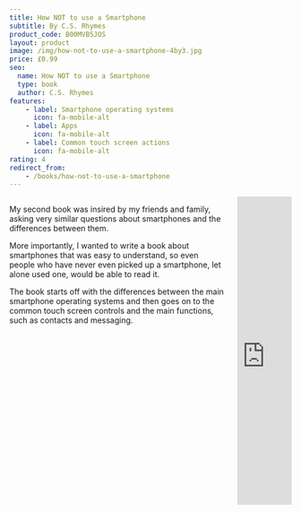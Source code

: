 ```yaml
---
title: How NOT to use a Smartphone
subtitle: By C.S. Rhymes
product_code: B00MVB5JOS
layout: product
image: /img/how-not-to-use-a-smartphone-4by3.jpg
price: £0.99
seo:
  name: How NOT to use a Smartphone
  type: book
  author: C.S. Rhymes
features:
    - label: Smartphone operating systems
      icon: fa-mobile-alt
    - label: Apps
      icon: fa-mobile-alt
    - label: Common touch screen actions
      icon: fa-mobile-alt
rating: 4
redirect_from: 
    - /books/how-not-to-use-a-smartphone
---
```


<div class="columns">
<div class="column is-8">
<p>My second book was insired by my friends and family, asking very similar questions about smartphones and the differences between them. </p>

<p>More importantly, I wanted to write a book about smartphones that was easy to understand, so even people who have never even picked up a smartphone, let alone used one, would be able to read it.</p>

<p>The book starts off with the differences between the main smartphone operating systems and then goes on to the common touch screen controls and the main functions, such as contacts and messaging.</p> 
</div>
<div class="column is-4 has-text-centered">
<iframe type="text/html" width="336" height="550" frameborder="0" allowfullscreen style="max-width:100%" src="https://read.amazon.co.uk/kp/card?asin=B00MVB5JOS&preview=newtab&linkCode=kpe&ref_=cm_sw_r_kb_dp_99PK0VFGN2ZZR9HHGSF0&hideShare=true" ></iframe>
</div>
</div>